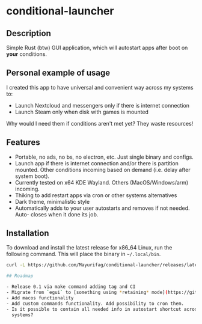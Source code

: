 # conditional-launcher

## Description

Simple Rust (btw) GUI application, which will autostart apps after boot on
**your** conditions.

## Personal example of usage

I created this app to have universal and convenient way across my systems to:

- Launch Nextcloud and messengers only if there is internet connection
- Launch Steam only when disk with games is mounted

Why would I need them if conditions aren't met yet? They waste resources!

## Features

- Portable, no ads, no bs, no electron, etc. Just single binary and configs.
- Launch app if there is internet connection and/or there is partition mounted.
  Other conditions incoming based on demand (i.e. delay after system boot).
- Currently tested on x64 KDE Wayland. Others (MacOS/Windows/arm) incoming.
- Thiking to add restart apps via cron or other systems alternatives
- Dark theme, minimalistic style
- Automatically adds to your user autostarts and removes if not needed. Auto-
  closes when it done its job.

## Installation

To download and install the latest release for x86_64 Linux, run the following
command. This will place the binary in `~/.local/bin`.

```bash
curl -L https://github.com/Mayurifag/conditional-launcher/releases/latest/download/conditional-launcher-linux-x86_64 -o ~/.local/bin/conditional-launcher && chmod +x ~/.local/bin/conditional-launcher

## Roadmap

- Release 0.1 via make command adding tag and CI
- Migrate from `egui` to [something using *retaining* mode](https://github.com/emilk/egui?tab=readme-ov-file#why-immediate-mode). Use Dracula colors
- Add macos functionality
- Add custom commands functionality. Add possibility to cron them.
- Is it possible to contain all needed info in autostart shortcut across all
  systems?
